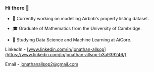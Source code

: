 ### Hi there 👋

- 🔭 Currently working on modelling Airbnb's property listing dataset.

- 🎓 Graduate of Mathematics from the University of Cambridge.

- 📖 Studying Data Science and Machine Learning at AiCore.


LinkedIn - [www.linkedin.com/in/jonathan-allsop](https://www.linkedin.com/in/jonathan-allsop-b3a939246/)

Email    - jonathanallsop2@gmail.com


